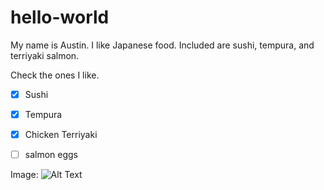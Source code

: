 # hello-world
 
My name is Austin. I like Japanese food.
Included are sushi, tempura, and terriyaki salmon. 

Check the ones I like. 
- [x] Sushi
- [x] Tempura
- [x] Chicken Terriyaki
- [ ] salmon eggs
 
 
Image: ![Alt Text](http://www.harusushi.com/wp-content/uploads/2015/06/sushi_and_sashimi_for_two.jpg)
